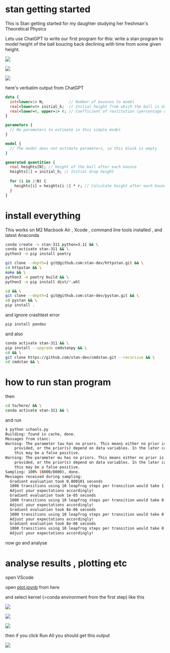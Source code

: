 # stan getting started 

This is Stan getting started for my daughter studying her freshman's Theoretical Physics 

Lets use ChatGPT to write our first program for this: write a stan program to model height of the ball boucing back declining with time from some given height.

![](./chat1.png)

![](./chat2.png)

![](./chat3.png)

here's verbatim output from ChatGPT

```stan
data {
  int<lower=1> N;           // Number of bounces to model
  real<lower=0> initial_h;  // Initial height from which the ball is dropped
  real<lower=0, upper=1> r; // Coefficient of restitution (percentage of height retained after each bounce)
}

parameters {
  // No parameters to estimate in this simple model
}

model {
  // The model does not estimate parameters, so this block is empty
}

generated quantities {
  real heights[N]; // Height of the ball after each bounce
  heights[1] = initial_h; // Initial drop height
  
  for (i in 2:N) {
    heights[i] = heights[i-1] * r; // Calculate height after each bounce
  }
}

```

# install everything 

This works on M2 Macbook Air , Xcode , command line tools installed , and latest Anaconda 

```bash
conda create -n stan-311 python=3.11 && \
conda activate stan-311 && \
python3 -m pip install poetry
```

```bash
git clone --depth=1 git@github.com:stan-dev/httpstan.git && \
cd httpstan && \
make && \
python3 -m poetry build && \
python3 -m pip install dist/*.whl
```

```bash
cd && \
git clone --depth=1 git@github.com:stan-dev/pystan.git && \
cd pystan && \
pip install .
```

and ignore crashtest error 

```bash
pip install pandas 
```

and also 

```bash
conda activate stan-311 && \
pip install --upgrade cmdstanpy && \
cd && \
git clone https://github.com/stan-dev/cmdstan.git --recursive && \
cd cmdstan && \

```

# how to run stan program 

then

```bash
cd to/here/ && \
conda activate stan-311 && \

```

and run 

```bash
$ python schools.py 
Building: found in cache, done.
Messages from stanc:
Warning: The parameter tau has no priors. This means either no prior is
    provided, or the prior(s) depend on data variables. In the later case,
    this may be a false positive.
Warning: The parameter mu has no priors. This means either no prior is
    provided, or the prior(s) depend on data variables. In the later case,
    this may be a false positive.
Sampling: 100% (8000/8000), done.
Messages received during sampling:
  Gradient evaluation took 0.000101 seconds
  1000 transitions using 10 leapfrog steps per transition would take 1.01 seconds.
  Adjust your expectations accordingly!
  Gradient evaluation took 1e-05 seconds
  1000 transitions using 10 leapfrog steps per transition would take 0.1 seconds.
  Adjust your expectations accordingly!
  Gradient evaluation took 8e-06 seconds
  1000 transitions using 10 leapfrog steps per transition would take 0.08 seconds.
  Adjust your expectations accordingly!
  Gradient evaluation took 8e-06 seconds
  1000 transitions using 10 leapfrog steps per transition would take 0.08 seconds.
  Adjust your expectations accordingly!
```

now go and analyse 

# analyse results , plotting etc 

open VScode 

open [plot.ipynb](./plot.ipynb) from here 

and select kernel (=conda environment from the first step) like this 

![](./1.png)

![](./2.png)

![](./3.png)

then if you click Run All you should get this output 

![](./4.png)